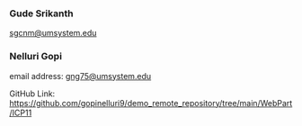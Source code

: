 ### Gude Srikanth

sgcnm@umsystem.edu

### Nelluri Gopi

email address: gng75@umsystem.edu

GitHub Link: https://github.com/gopinelluri9/demo_remote_repository/tree/main/WebPart/ICP11